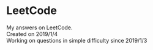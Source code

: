 # LeetCode
My answers on LeetCode.  
Created on 2019/1/4  
Working on questions in simple difficulty since 2019/1/3  
